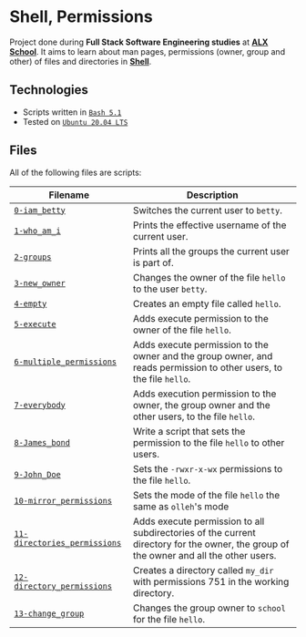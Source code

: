 # Shell, Permissions

Project done during **Full Stack Software Engineering studies** at [**ALX School**](https://www.alxafrica.com/). It aims to learn about man pages, permissions (owner, group and other) of files and directories in [**Shell**](https://www.shellscript.sh/).

## Technologies
* Scripts written in [`Bash 5.1`](https://www.gnu.org/software/bash/)
* Tested on [`Ubuntu 20.04 LTS`](https://ubuntu.com/download/desktop)

## Files
All of the following files are scripts:

| Filename | Description |
| -------- | ----------- |
| [`0-iam_betty`](0-iam_betty) | Switches the current user to `betty`. |
| [`1-who_am_i`](1-who_am_i) | Prints the effective username of the current user. |
| [`2-groups`](2-groups) | Prints all the groups the current user is part of. |
| [`3-new_owner`](3-new_owner) | Changes the owner of the file `hello` to the user `betty`. |
| [`4-empty`](4-empty) | Creates an empty file called `hello`. |
| [`5-execute`](5-execute) | Adds execute permission to the owner of the file `hello`. |
| [`6-multiple_permissions`](6-multiple_permissions) | Adds execute permission to the owner and the group owner, and reads permission to other users, to the file `hello`. |
| [`7-everybody`](7-everybody) | Adds execution permission to the owner, the group owner and the other users, to the file `hello`. |
| [`8-James_bond`](8-James_bond) | Write a script that sets the permission to the file `hello` to other users. |
| [`9-John_Doe`](9-John_Doe) | Sets the `-rwxr-x-wx` permissions to the file `hello`. |
| [`10-mirror_permissions`](10-mirror_permissions) | Sets the mode of the file `hello` the same as `olleh`'s mode |
| [`11-directories_permissions`](11-directories_permissions) | Adds execute permission to all subdirectories of the current directory for the owner, the group of the owner and all the other users. |
| [`12-directory_permissions`](12-directory_permissions) | Creates a directory called `my_dir` with permissions 751 in the working directory. |
| [`13-change_group`](13-change_group) | Changes the group owner to `school` for the file `hello`. |
